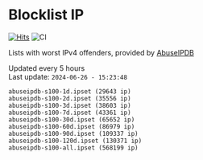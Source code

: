 # Blocklist IP

[![Hits](https://hits.seeyoufarm.com/api/count/incr/badge.svg?url=https%3A%2F%2Fgithub.com%2Fborestad%2Fblocklist-ip%2F&count_bg=%2379C83D&title_bg=%23555555&icon=&icon_color=%23E7E7E7&title=hits&edge_flat=false)](https://hits.seeyoufarm.com)  ![CI](https://img.shields.io/github/workflow/status/borestad/blocklist-ip/CI?style=flat-square)

Lists with worst IPv4 offenders, provided by [AbuseIPDB](https://www.abuseipdb.com/)

<!-- FOOTER-PLACEHOLDER -->
Updated every 5 hours<br>
Last update: `2024-06-26 - 15:23:48`
```
abuseipdb-s100-1d.ipset (29643 ip)
abuseipdb-s100-2d.ipset (35556 ip)
abuseipdb-s100-3d.ipset (38603 ip)
abuseipdb-s100-7d.ipset (43361 ip)
abuseipdb-s100-30d.ipset (65652 ip)
abuseipdb-s100-60d.ipset (86979 ip)
abuseipdb-s100-90d.ipset (109337 ip)
abuseipdb-s100-120d.ipset (130371 ip)
abuseipdb-s100-all.ipset (568199 ip)
```
